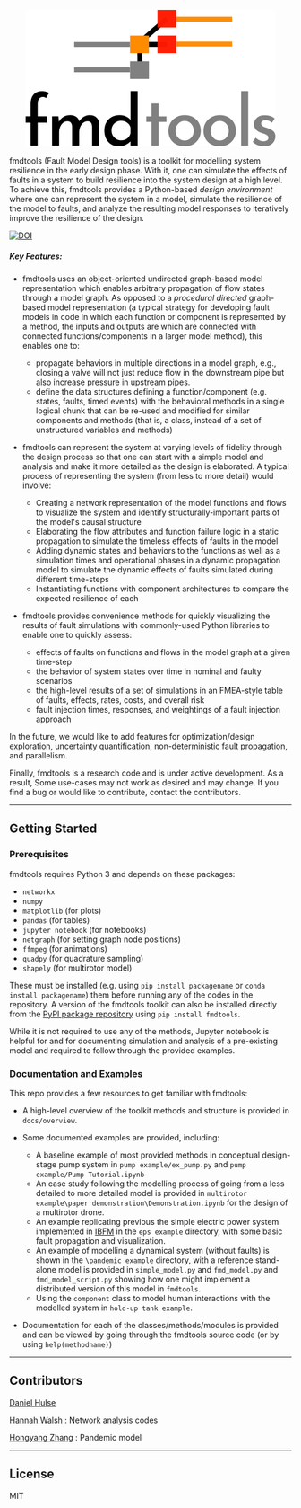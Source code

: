 <p align="center">
  <img src="docs/figures/logo.png" \>
</p>


fmdtools (Fault Model Design tools) is a toolkit for modelling system resilience in the early design phase. With it, one can simulate the effects of faults in a system to build resilience into the system design at a high level.  To achieve this, fmdtools provides a Python-based *design environment* where one can represent the system in a model, simulate the resilience of the model to faults, and analyze the resulting model responses to iteratively improve the resilience of the design.

[![DOI](https://zenodo.org/badge/212862445.svg)](https://zenodo.org/badge/latestdoi/212862445)

##### Key Features:

- fmdtools uses an object-oriented undirected graph-based model representation which enables arbitrary propagation of flow states through a model graph. As opposed to a *procedural* *directed* graph-based model representation (a typical strategy for developing fault models in code in which each function or component is represented by a method, the inputs and outputs are which are connected with connected functions/components in a larger model method), this enables one to:
  - propagate behaviors in multiple directions in a model graph, e.g., closing a valve will not just reduce flow in the downstream pipe but also increase pressure in upstream pipes.
  - define the data structures defining a function/component (e.g. states, faults, timed events) with the behavioral methods in a single logical chunk that can be re-used and modified for similar components and methods (that is, a class, instead of a set of unstructured variables and methods)

- fmdtools can represent the system at varying levels of fidelity through the design process so that one can start with a simple model and analysis and make it more detailed as the design is elaborated. A typical process of representing the system (from less to more detail) would involve:
  - Creating a network representation of the model functions and flows to visualize the system and identify structurally-important parts of the model's causal structure
  - Elaborating the flow attributes and function failure logic in a static propagation to simulate the timeless effects of faults in the model
  - Adding dynamic states and behaviors to the functions as well as a simulation times and operational phases in a dynamic propagation model to simulate the dynamic effects of faults simulated during different time-steps
  - Instantiating functions with component architectures to compare the expected resilience of each

- fmdtools provides convenience methods for quickly visualizing the results of fault simulations with commonly-used Python libraries to enable one to quickly assess:
  - effects of faults on functions and flows in the model graph at a given time-step
  - the behavior of system states over time in nominal and faulty scenarios
  - the high-level results of a set of simulations in an FMEA-style table of faults, effects, rates, costs, and overall risk
  - fault injection times, responses, and weightings of a fault injection approach

In the future, we would like to add features for optimization/design exploration, uncertainty quantification, non-deterministic fault propagation, and parallelism.

Finally, fmdtools is a research code and is under active development. As a result, Some use-cases may not work as desired and may change. If you find a bug or would like to contribute, contact the contributors.

----
## Getting Started

### Prerequisites

fmdtools requires Python 3 and depends on these packages:

- `networkx`
- `numpy`
- `matplotlib`			(for plots)
- `pandas`				(for tables)
- `jupyter notebook`	(for notebooks)
- `netgraph`	 		(for setting graph node positions)
- `ffmpeg` 				(for animations)
- `quadpy` 				(for quadrature sampling)
- `shapely`				(for multirotor model)

These must be installed (e.g. using `pip install packagename` or `conda install packagename`) them before running any of the codes in the repository. A version of the fmdtools toolkit can also be installed directly from the [PyPI package repository](https://pypi.org/project/fmdtools/) using `pip install fmdtools`.

While it is not required to use any of the methods, Jupyter notebook is helpful for and for documenting simulation and analysis of a pre-existing model and required to follow through the provided examples.

### Documentation and Examples

This repo provides a few resources to get familiar with fmdtools:

- A high-level overview of the toolkit methods and structure is provided in `docs/overview`.

- Some documented examples are provided, including:
  - A baseline example of most provided methods in conceptual design-stage pump system in `pump example/ex_pump.py` and `pump example/Pump Tutorial.ipynb`
  - An case study following the modelling process of going from a less detailed to more detailed model is provided in `multirotor example\paper demonstration\Demonstration.ipynb` for the design of a multirotor drone.
  - An example replicating previous the simple electric power system implemented in [IBFM](https://github.com/DesignEngrLab/IBFM) in the `eps example` directory, with some basic fault propagation and visualization.
  - An example of modelling a dynamical system (without faults) is shown in the `\pandemic example` directory, with a reference stand-alone model is provided in `simple_model.py` and `fmd_model.py` and `fmd_model_script.py` showing how one might implement a distributed version of this model in `fmdtools`.
  - Using the `component` class to model human interactions with the modelled system in `hold-up tank example`.

- Documentation for each of the classes/methods/modules is provided and can be viewed by going through the fmdtools source code (or by using `help(methodname)`)

----
## Contributors

[Daniel Hulse](https://github.com/hulsed)

[Hannah Walsh](https://github.com/walshh) : Network analysis codes

[Hongyang Zhang](https://github.com/zhangho2) : Pandemic model

----
## License

MIT
